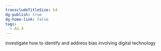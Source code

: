 ```yaml
---
transcludeTitleSize: h4
dg-publish: true
dg-home-link: false
tags:
  - A2.4
---
```

investigate how to identify and address bias involving digital technology